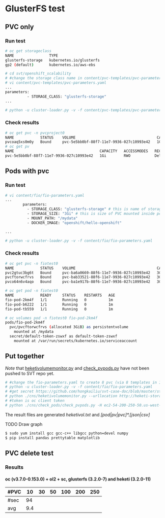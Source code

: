 # GlusterFS test

## PVC only

### Run test

```sh
# oc get storageclass 
NAME                TYPE
glusterfs-storage   kubernetes.io/glusterfs   
gp2 (default)       kubernetes.io/aws-ebs

# cd svt/openshift_scalability
# #change the storage class name in content/pvc-templates/pvc-parameters.yaml
# vi content/pvc-templates/pvc-parameters.yaml
...
parameters:
          - STORAGE_CLASS: "glusterfs-storage"
...

# python -u cluster-loader.py -v -f content/pvc-templates/pvc-parameters.yaml
```

### Check results

```sh
# oc get pvc -n pvcproject0 
NAME            STATUS    VOLUME                                     CAPACITY   ACCESSMODES   STORAGECLASS        AGE
pvcoaq5xs0m0y   Bound     pvc-5e5bb0bf-88f7-11e7-9936-027c10993e42   1Gi        RWO           glusterfs-storage   15s
# oc get pv
NAME                                       CAPACITY   ACCESSMODES   RECLAIMPOLICY   STATUS    CLAIM                       STORAGECLASS        REASON    AGE
pvc-5e5bb0bf-88f7-11e7-9936-027c10993e42   1Gi        RWO           Delete          Bound     pvcproject0/pvcoaq5xs0m0y   glusterfs-storage             23s
```

## Pods with pvc

### Run test

```sh
# vi content/fio/fio-parameters.yaml
...
        parameters:
          - STORAGE_CLASS: "glusterfs-storage" # this is name of storage class to use
          - STORAGE_SIZE: "3Gi" # this is size of PVC mounted inside pod
          - MOUNT_PATH: "/mydata"
          - DOCKER_IMAGE: "openshift/hello-openshift"

...

# python -u cluster-loader.py -v -f content/fio/fio-parameters.yaml
```

### Check results

```sh
# oc get pvc -n fiotest0 
NAME            STATUS    VOLUME                                     CAPACITY   ACCESSMODES   STORAGECLASS        AGE
pvc2gtuc3bg6t   Bound     pvc-ba6a0669-88f6-11e7-9936-027c10993e42   3Gi        RWO           glusterfs-storage   1m
pvcftorwcfrvs   Bound     pvc-bab33521-88f6-11e7-9936-027c10993e42   3Gi        RWO           glusterfs-storage   1m
pvco64n6v4aqo   Bound     pvc-ba1e917b-88f6-11e7-9936-027c10993e42   3Gi        RWO           glusterfs-storage   1m

# oc get pod -n fiotest0
NAME            READY     STATUS    RESTARTS   AGE
fio-pod-2km4f   1/1       Running   0          1m
fio-pod-b6222   1/1       Running   0          1m
fio-pod-tb559   1/1       Running   0          1m

# oc volumes pod -n fiotest0 fio-pod-2km4f
pods/fio-pod-2km4f
  pvc/pvcftorwcfrvs (allocated 3GiB) as persistentvolume
    mounted at /mydata
  secret/default-token-zswxf as default-token-zswxf
    mounted at /var/run/secrets/kubernetes.io/serviceaccount
```


## Put together
_Note_ that [heketivolumemonitor.py](https://github.com/ekuric/openshift/blob/master/cns/heketivolumemonitor.py) and [check_pvpods.py](https://github.com/ekuric/openshift/blob/master/cns/check_pods/check_pvpods.py) have not been pushed to SVT repo yet.

```sh
# #change the fio-parameters.yaml to create 8 pvc (via 8 templates in 1 project)
# python -u cluster-loader.py -v -f content/fio/fio-parameters.yaml
# #get secret https://github.com/hongkailiu/svt-case-doc/blob/master/storage/glusterFS.md#heketi
# python ./cns/heketivolumemonitor.py --urllocation http://heketi-storage-glusterfs.0901-9aw.qe.rhcloud.com/volumes --projectname fiotest0 --port 80 --action create --secret 'ReSm+3X58fPATPIym9Z+wYwxj9Zeq/th+b0JRLuUZA4=' --numvol 8
# #token is oc client token
# python ./cns/check_pods/check_pvpods.py -H ec2-54-200-250-50.us-west-2.compute.amazonaws.com --token 1_PsL7BFOXiH3uft9srRra65UGC91fdKJOZV4CmQLuI --check_all -ns fiotest0

```

The result files are generated _heketivol.txt_ and _[pod|pv|pvc]*.[json|csv]_


TODO Draw graph
```sh
$ sudo yum install gcc gcc-c++ libgcc python=devel numpy
$ pip install pandas prettytable matplotlib
```


## PVC delete test

### Results

#### oc (v3.7.0-0.153.0) + ol2 + sc, glusterfs (3.2.0-7) and heketi (3.2.0-11)

| #PVC | 10  | 30 | 50 | 100 | 200 | 250 |
|------|-----|----|----|-----|-----|-----|
| #sec | 94  |    |    |     |     |     |
| avg  | 9.4 |    |    |     |     |     |



